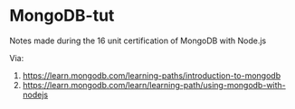 # MongoDB-tut

Notes made during the 16 unit certification of MongoDB with Node.js

Via: 
1. https://learn.mongodb.com/learning-paths/introduction-to-mongodb
2. https://learn.mongodb.com/learn/learning-path/using-mongodb-with-nodejs
